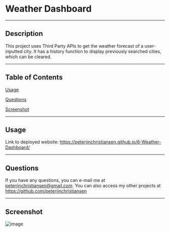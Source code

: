 # Weather Dashboard

---
  
## Description
  
This project uses Third Party APIs to get the weather forecast of a user-inputted city. It has a history function to display previously searched cities, which can be cleared.

---
  
## Table of Contents
  
[Usage](#usage)
  
[Questions](#questions)

[Screenshot](#screenshot)

---
  
## Usage
  
Link to deployed website: https://peterjinchristiansen.github.io/6-Weather-Dashboard/
  
---
  
## Questions
  
If you have any questions, you can e-mail me at peterjinchristiansen@gmail.com.
You can also access my other projects at https://github.com/peterjinchristiansen
  
---

## Screenshot

![image](https://user-images.githubusercontent.com/82626937/135540169-70156a67-1ac0-416f-881f-3ef08943f20d.png)
